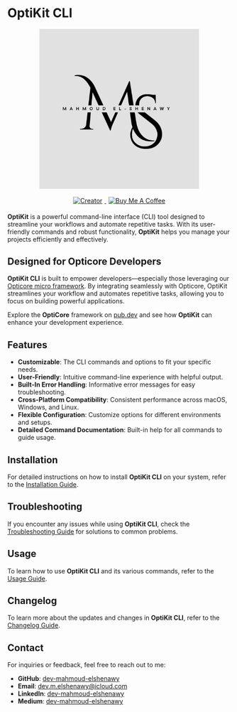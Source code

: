 # OptiKit CLI

<div style="text-align: center;">
    <img src="./assets/logo.png" alt="OptiKit CLI" width="360" style="margin-bottom: 10px;"/> 
    <div style="display: inline-block; vertical-align: middle;">
        <a href="https://www.linkedin.com/in/dev-mahmoud-elshenawy/">
            <img src="https://img.shields.io/badge/Creator-Mahmoud%20El%20Shenawy-blue" alt="Creator" style="margin: 5px;">
        </a>
        <a href="https://www.buymeacoffee.com/m.elshenawy" target="_blank">
            <img src="https://cdn.buymeacoffee.com/buttons/default-orange.png" alt="Buy Me A Coffee" width="174" style="margin: 5px;">
        </a>
    </div>
</div>

**OptiKit** is a powerful command-line interface (CLI) tool designed to streamline your workflows and automate repetitive tasks. With its user-friendly commands and robust functionality, **OptiKit** helps you manage your projects efficiently and effectively.

## Designed for Opticore Developers

**OptiKit CLI** is built to empower developers—especially those leveraging our [Opticore micro framework](https://pub.dev/packages/opticore). By integrating seamlessly with Opticore, OptiKit streamlines your workflow and automates repetitive tasks, allowing you to focus on building powerful applications.

Explore the **OptiCore** framework on [pub.dev](https://pub.dev/packages/opticore) and see how **OptiKit** can enhance your development experience.

## Features

- **Customizable**: The CLI commands and options to fit your specific needs.
- **User-Friendly**: Intuitive command-line experience with helpful output.
- **Built-In Error Handling**: Informative error messages for easy troubleshooting.
- **Cross-Platform Compatibility**: Consistent performance across macOS, Windows, and Linux.
- **Flexible Configuration**: Customize options for different environments and setups.
- **Detailed Command Documentation**: Built-in help for all commands to guide usage.

## Installation

For detailed instructions on how to install **OptiKit CLI** on your system, refer to the [Installation Guide](https://github.com/dev-mahmoud-elshenawy/optikit/blob/main/INSTALLATION.md).

## Troubleshooting

If you encounter any issues while using **OptiKit CLI**, check the [Troubleshooting Guide](https://github.com/dev-mahmoud-elshenawy/optikit/blob/main/TROUBLESHOOT.md) for solutions to common problems.

## Usage

To learn how to use **OptiKit CLI** and its various commands, refer to the [Usage Guide](https://github.com/dev-mahmoud-elshenawy/optikit/blob/main/USAGE.md).

## Changelog

To learn more about the updates and changes in **OptiKit CLI**, refer to the [Changelog Guide](https://github.com/dev-mahmoud-elshenawy/optikit/blob/main/CHANGELOG.md).

## Contact

For inquiries or feedback, feel free to reach out to me:

- **GitHub**: [dev-mahmoud-elshenawy](https://github.com/dev-mahmoud-elshenawy)
- **Email**: [dev.m.elshenawy@icloud.com](mailto:dev.m.elshenawy@icloud.com)
- **LinkedIn**: [dev-mahmoud-elshenawy](https://www.linkedin.com/in/dev-mahmoud-elshenawy)
- **Medium**: [dev-mahmoud-elshenawy](https://medium.com/@dev-mahmoud-elshenawy)